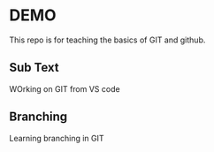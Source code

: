 # DEMO

This repo is for teaching the basics of GIT and github.

## Sub Text

WOrking on GIT from VS code

## Branching

Learning branching in GIT